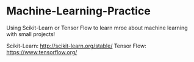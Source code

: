 # Machine-Learning-Practice
Using Scikit-Learn or Tensor Flow to learn mroe about machine learning with small projects!

Scikit-Learn: http://scikit-learn.org/stable/
Tensor Flow: https://www.tensorflow.org/
